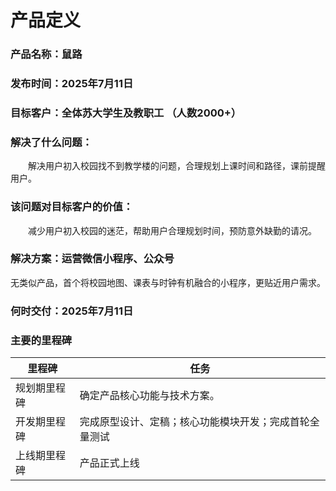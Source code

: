 # 产品定义
### 产品名称：鼠路
### 发布时间：2025年7月11日
### 目标客户：全体苏大学生及教职工 （人数2000+）
### 解决了什么问题：
&emsp;&emsp;解决用户初入校园找不到教学楼的问题，合理规划上课时间和路径，课前提醒用户。
### 该问题对目标客户的价值：
  &emsp;&emsp;减少用户初入校园的迷茫，帮助用户合理规划时间，预防意外缺勤的请况。
### 解决方案：运营微信小程序、公众号
无类似产品，首个将校园地图、课表与时钟有机融合的小程序，更贴近用户需求。
### 何时交付：2025年7月11日
### 主要的里程碑
里程碑|任务
---|---
规划期里程碑|确定产品核心功能与技术方案。
开发期里程碑|完成原型设计、定稿；核心功能模块开发；完成首轮全量测试
上线期里程碑|产品正式上线

